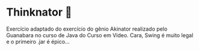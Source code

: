 # Thinknator :thought_balloon:
Exercício adaptado do exercício do gênio Akinator realizado pelo Guanabara no curso de Java do Curso em Vídeo. Cara, Swing é muito legal e o primeiro .jar é épico...
